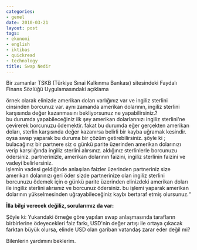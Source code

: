 ```yaml
---
categories:
- genel
date: 2010-03-21
layout: post
tags:
- ekonomi
- english
- iktibas
- quickread
- technology
title: Swap Nedir
---
```


Bir zamanlar TSKB (Türkiye Sınai Kalkınma Bankası) sitesindeki Faydalı Finans Sözlüğü Uygulamasındaki açıklama  
  
örnek olarak elinizde amerikan doları varlığınız var ve ingiliz sterlini cinsinden borcunuz var. aynı zamanda amerikan dolarının, ingiliz sterlini karşısında değer kazanmasını bekliyorsunuz ne yapabilirsiniz.?  
bu durumda yapabileceğiniz ilk şey amerikan dolarlarınızı ingiliz sterlini'ne çevirerek borcunuzu ödemektir. fakat bu durumda eğer gerçekten amerikan doları, sterlin karşısında değer kazanırsa belirli bir kayba uğramak kesindir. oysa swap yaparak bu duruma bir çözüm getirebilirsiniz. şöyle ki ; bulacağınız bir partnere siz o günkü parite üzerinden amerikan dolarınızı verip karşılığında ingiliz sterlini alırsınız. aldığınız sterlinlerle borcunuzu ödersiniz. partnerinizle, amerikan dolarının faizini, ingiliz sterlinin faizini ve vadeyi belirlersiniz.  
işlemin vadesi geldiğinde anlaşılan faizler üzerinden partneriniz size amerikan dolarınızı geri öder sizde partnerinize olan ingiliz sterlini borcunuzu ödemek için o günkü parite üzerinden elinizdeki amerikan doları ile ingiliz sterlini alırsınız ve borcunuz ödersiniz. bu işlemi yaparak amerikan dolarının yükselmesinden uğrayabileceğiniz kaybı bertaraf etmiş olursunuz.“  
  
**İlla bilgi verecek değiliz, sorularımız da var:**  
  
Şöyle ki: Yukarıdaki örneğe göre yapılan swap anlaşmasında tarafların birbirlerine ödeyecekleri faiz farkı, USD'nin değer artışı ile ortaya çıkacak farktan büyük olursa, elinde USD olan gariban vatandaş zarar eder değil mi?  
  
Bilenlerin yardımını beklerim.
